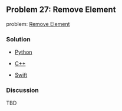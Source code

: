 ## Problem 27: Remove Element

problem: [Remove Element](https://leetcode.com/problems/remove-element/)

### Solution

- [Python](../python/problem27.py)

- [C++](../cpp/problem27.cpp)

- [Swift](../swift/problem27.swift)

### Discussion

TBD

